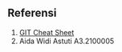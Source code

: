 
## Referensi

1. [GIT Cheat Sheet](https://www.javatpoint.com/git-cheat-sheet)
2. Aida Widi Astuti A3.2100005